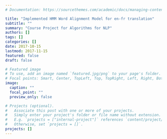 ```yaml
---
# Documentation: https://sourcethemes.com/academic/docs/managing-content/

title: "Implemented HMM Word Alignment Model for en-fr translation"
subtitle: ""
summary: "Course Project for Algorithms for NLP"
authors: []
tags: []
categories: []
date: 2017-10-15
lastmod: 2017-11-15
featured: false
draft: false

# Featured image
# To use, add an image named `featured.jpg/png` to your page's folder.
# Focal points: Smart, Center, TopLeft, Top, TopRight, Left, Right, BottomLeft, Bottom, BottomRight.
image:
  caption: ""
  focal_point: ""
  preview_only: false

# Projects (optional).
#   Associate this post with one or more of your projects.
#   Simply enter your project's folder or file name without extension.
#   E.g. `projects = ["internal-project"]` references `content/project/deep-learning/index.md`.
#   Otherwise, set `projects = []`.
projects: []
---
```

